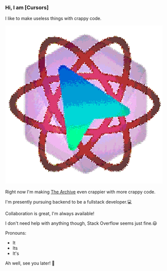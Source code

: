 ### Hi, I am \[Cursors\]

I like to make useless things with crappy code.

![me](invertme.png)

Right now I'm making [The Archive](https://github.com/im-lonely/the-archive-bot) even crappier with more crappy code.

I'm presently pursuing backend to be a fullstack developer.💻

Collaboration is great, I'm always available!

I don't need help with anything though, Stack Overflow seems just fine.😃

Pronouns:
- It
- Its
- It's

Ah well, see you later! 👋
